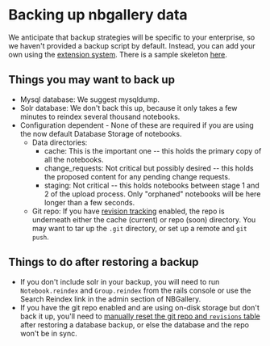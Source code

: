 # Backing up nbgallery data

We anticipate that backup strategies will be specific to your enterprise, so we haven't provided a backup script by default.  Instead, you can add your own using the [extension system](extensions.md).  There is a sample skeleton [here](../samples/backup).

## Things you may want to back up

 * Mysql database: We suggest mysqldump.
 * Solr database: We don't back this up, because it only takes a few minutes to reindex several thousand notebooks.
 * Configuration dependent - None of these are required if you are using the now default Database Storage of notebooks.
   * Data directories:
     * cache: This is the important one -- this holds the primary copy of all the notebooks.
     * change_requests: Not critical but possibly desired -- this holds the proposed content for any pending change requests.
     * staging: Not critical -- this holds notebooks between stage 1 and 2 of the upload process.  Only "orphaned" notebooks will be here longer than a few seconds.
   * Git repo: If you have [revision tracking](revisions.md) enabled, the repo is underneath either the cache (current) or repo (soon) directory.  You may want to tar up the `.git` directory, or set up a remote and `git push`.

 ## Things to do after restoring a backup

  * If you don't include solr in your backup, you will need to run `Notebook.reindex` and `Group.reindex` from the rails console or use the Search Reindex link in the admin section of NBGallery.
  * If you have the git repo enabled and are using on-disk storage but don't back it up, you'll need to [manually reset the git repo and `revisions` table](https://github.com/nbgallery/nbgallery/blob/master/docs/revisions.md#manually-creatingresetting-the-git-repo) after restoring a database backup, or else the database and the repo won't be in sync.
